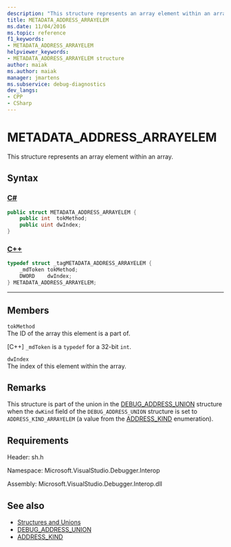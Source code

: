 ```yaml
---
description: "This structure represents an array element within an array."
title: METADATA_ADDRESS_ARRAYELEM
ms.date: 11/04/2016
ms.topic: reference
f1_keywords:
- METADATA_ADDRESS_ARRAYELEM
helpviewer_keywords:
- METADATA_ADDRESS_ARRAYELEM structure
author: maiak
ms.author: maiak
manager: jmartens
ms.subservice: debug-diagnostics
dev_langs:
- CPP
- CSharp
---
```

# METADATA_ADDRESS_ARRAYELEM

This structure represents an array element within an array.

## Syntax

### [C#](#tab/csharp)
```csharp
public struct METADATA_ADDRESS_ARRAYELEM {
    public int  tokMethod;
    public uint dwIndex;
}
```
### [C++](#tab/cpp)
```cpp
typedef struct _tagMETADATA_ADDRESS_ARRAYELEM {
    _mdToken tokMethod;
    DWORD    dwIndex;
} METADATA_ADDRESS_ARRAYELEM;
```
---

## Members

`tokMethod`\
The ID of the array this element is a part of.

[C++] `_mdToken` is a `typedef` for a 32-bit `int`.

`dwIndex`\
The index of this element within the array.

## Remarks
This structure is part of the union in the [DEBUG_ADDRESS_UNION](../../../extensibility/debugger/reference/debug-address-union.md) structure when the `dwKind` field of the `DEBUG_ADDRESS_UNION` structure is set to `ADDRESS_KIND_ARRAYELEM` (a value from the [ADDRESS_KIND](../../../extensibility/debugger/reference/address-kind.md) enumeration).

## Requirements
Header: sh.h

Namespace: Microsoft.VisualStudio.Debugger.Interop

Assembly: Microsoft.VisualStudio.Debugger.Interop.dll

## See also

- [Structures and Unions](../../../extensibility/debugger/reference/structures-and-unions.md)
- [DEBUG_ADDRESS_UNION](../../../extensibility/debugger/reference/debug-address-union.md)
- [ADDRESS_KIND](../../../extensibility/debugger/reference/address-kind.md)
